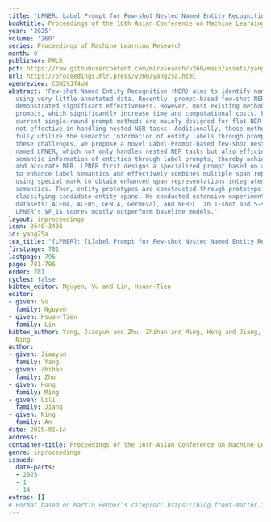 ```yaml
---
title: 'LPNER: Label Prompt for Few-shot Nested Named Entity Recognition'
booktitle: Proceedings of the 16th Asian Conference on Machine Learning
year: '2025'
volume: '260'
series: Proceedings of Machine Learning Research
month: 0
publisher: PMLR
pdf: https://raw.githubusercontent.com/mlresearch/v260/main/assets/yang25a/yang25a.pdf
url: https://proceedings.mlr.press/v260/yang25a.html
openreview: C3W2YJf4uW
abstract: 'Few-shot Named Entity Recognition (NER) aims to identify named entities
  using very little annotated data. Recently, prompt-based few-shot NER methods have
  demonstrated significant effectiveness. However, most existing methods employ multi-round
  prompts, which significantly increase time and computational costs. Furthermore,
  current single-round prompt methods are mainly designed for flat NER tasks and are
  not effective in handling nested NER tasks. Additionally, these methods do not to
  fully utilize the semantic information of entity labels through prompts. To address
  these challenges, we propose a novel Label-Prompt-based few-shot nested NER method
  named LPNER, which not only handles nested NER tasks but also efficiently extracts
  semantic information of entities through label prompts, thereby achieving more efficient
  and accurate NER. LPNER first designs a specialized prompt based on a span strategy
  to enhance label semantics and effectively combines multiple span representations
  using special mark to obtain enhanced span representations integrated with label
  semantics. Then, entity prototypes are constructed through prototype network for
  classifying candidate entity spans. We conducted extensive experiments on five nested
  datasets: ACE04, ACE05, GENIA, GermEval, and NEREL. In 1-shot and 5-shot tasks,
  LPNER’s $F_1$ scores mostly outperform baseline models.'
layout: inproceedings
issn: 2640-3498
id: yang25a
tex_title: "{LPNER}: {L}abel Prompt for Few-shot Nested Named Entity Recognition"
firstpage: 781
lastpage: 796
page: 781-796
order: 781
cycles: false
bibtex_editor: Nguyen, Vu and Lin, Hsuan-Tien
editor:
- given: Vu
  family: Nguyen
- given: Hsuan-Tien
  family: Lin
bibtex_author: Yang, Jiaoyun and Zhu, Zhihan and Ming, Hong and Jiang, Lili and An,
  Ning
author:
- given: Jiaoyun
  family: Yang
- given: Zhihan
  family: Zhu
- given: Hong
  family: Ming
- given: Lili
  family: Jiang
- given: Ning
  family: An
date: 2025-01-14
address:
container-title: Proceedings of the 16th Asian Conference on Machine Learning
genre: inproceedings
issued:
  date-parts:
  - 2025
  - 1
  - 14
extras: []
# Format based on Martin Fenner's citeproc: https://blog.front-matter.io/posts/citeproc-yaml-for-bibliographies/
---
```

